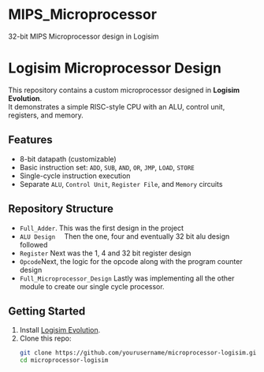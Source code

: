 # MIPS_Microprocessor
32-bit MIPS Microprocessor design in Logisim
# Logisim Microprocessor Design

This repository contains a custom microprocessor designed in **Logisim Evolution**.  
It demonstrates a simple RISC-style CPU with an ALU, control unit, registers, and memory.

## Features
- 8-bit datapath (customizable)
- Basic instruction set: `ADD`, `SUB`, `AND`, `OR`, `JMP`, `LOAD`, `STORE`
- Single-cycle instruction execution
- Separate `ALU`, `Control Unit`, `Register File`, and `Memory` circuits

## Repository Structure
- `Full_Adder`. This was the first design in the project
- `ALU Design  ` Then the one, four and eventually 32 bit alu design followed
- `Register` Next was the 1, 4 and 32 bit register design
- `Opcode`Next, the logic for the opcode along with the program counter design
- `Full_Microprocessor_Design` Lastly was implementing all the other module to create our single cycle processor.

## Getting Started
1. Install [Logisim Evolution](https://github.com/logisim-evolution/logisim-evolution).
2. Clone this repo:
   ```bash
   git clone https://github.com/yourusername/microprocessor-logisim.git
   cd microprocessor-logisim

